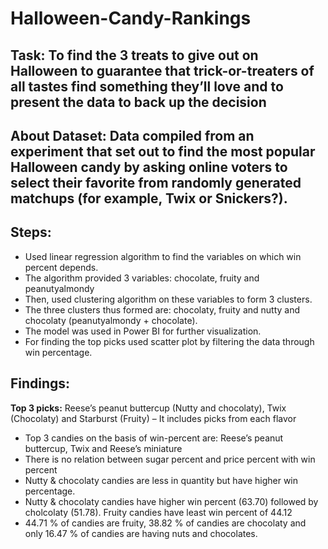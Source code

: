 # Halloween-Candy-Rankings
## Task: To find the 3 treats to give out on Halloween to guarantee that trick-or-treaters of all tastes find something they’ll love and to present the data to back up the decision
## About Dataset: Data compiled from an experiment that set out to find the most popular Halloween candy by asking online voters to select their favorite from randomly generated matchups (for example, Twix or Snickers?). 
## Steps:
- Used linear regression algorithm to find the variables on which win percent depends. 
- The algorithm provided 3 variables: chocolate, fruity and peanutyalmondy
- Then, used clustering algorithm on these variables to form 3 clusters.
- The three clusters thus formed are: chocolaty, fruity and nutty and chocolaty (peanutyalmondy + chocolate).
- The model was used in Power BI for further visualization.
- For finding the top picks used scatter plot by filtering the data through win percentage.
## Findings:
**Top 3 picks:** Reese’s peanut buttercup (Nutty and chocolaty), Twix (Chocolaty) and Starburst (Fruity) – It includes picks from each flavor
- Top 3 candies on the basis of win-percent are: Reese’s peanut buttercup, Twix and Reese’s miniature
- There is no relation between sugar percent and price percent with win percent
- Nutty & chocolaty candies are less in quantity but have higher win percentage.
- Nutty & chocolaty candies have higher win percent (63.70) followed by cholcolaty (51.78). Fruity candies have least win percent of 44.12
- 44.71 % of candies are fruity, 38.82 % of candies are chocolaty and only 16.47 % of candies are having nuts and chocolates.
